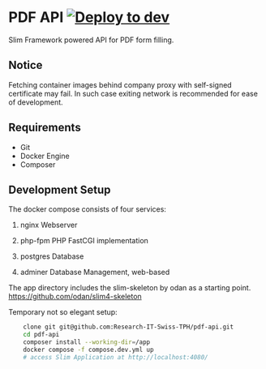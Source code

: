 # PDF API [![Deploy to dev](https://github.com/Research-IT-Swiss-TPH/pdf-api/actions/workflows/deploy_dev.yml/badge.svg?branch=master)](https://github.com/Research-IT-Swiss-TPH/pdf-api/actions/workflows/deploy_dev.yml)
Slim Framework powered API for PDF form filling.

## Notice
Fetching container images behind company proxy with self-signed certificate may fail. In such case exiting network is recommended for ease of development.

## Requirements
- Git
- Docker Engine 
- Composer

## Development Setup

The docker compose consists of four services:

1. nginx
Webserver

2. php-fpm
PHP FastCGI implementation

3. postgres
Database

4. adminer
Database Management, web-based

The app directory includes the slim-skeleton by odan as a starting point. https://github.com/odan/slim4-skeleton

Temporary not so elegant setup:

```bash
    clone git git@github.com:Research-IT-Swiss-TPH/pdf-api.git
    cd pdf-api
    composer install --working-dir=/app
    docker compose -f compose.dev.yml up
    # access Slim Application at http://localhost:4080/
```